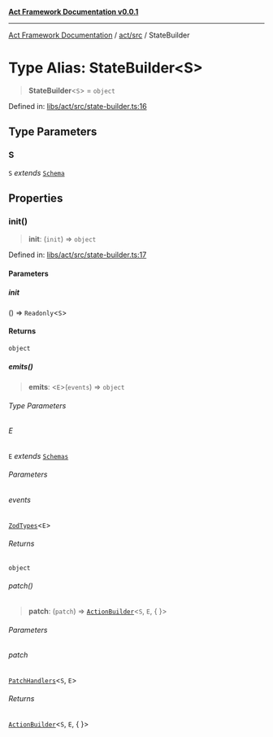 [**Act Framework Documentation v0.0.1**](README.md)

***

[Act Framework Documentation](README.md) / [act/src](act.src.md) / StateBuilder

# Type Alias: StateBuilder\<S\>

> **StateBuilder**\<`S`\> = `object`

Defined in: [libs/act/src/state-builder.ts:16](https://github.com/Rotorsoft/act-root/blob/62fab56d51bbe483c1ba64b9cb3720e282a9a947/libs/act/src/state-builder.ts#L16)

## Type Parameters

### S

`S` *extends* [`Schema`](act.src.TypeAlias.Schema.md)

## Properties

### init()

> **init**: (`init`) => `object`

Defined in: [libs/act/src/state-builder.ts:17](https://github.com/Rotorsoft/act-root/blob/62fab56d51bbe483c1ba64b9cb3720e282a9a947/libs/act/src/state-builder.ts#L17)

#### Parameters

##### init

() => `Readonly`\<`S`\>

#### Returns

`object`

##### emits()

> **emits**: \<`E`\>(`events`) => `object`

###### Type Parameters

###### E

`E` *extends* [`Schemas`](act.src.TypeAlias.Schemas.md)

###### Parameters

###### events

[`ZodTypes`](act.src.TypeAlias.ZodTypes.md)\<`E`\>

###### Returns

`object`

###### patch()

> **patch**: (`patch`) => [`ActionBuilder`](act.src.TypeAlias.ActionBuilder.md)\<`S`, `E`, \{ \}\>

###### Parameters

###### patch

[`PatchHandlers`](act.src.TypeAlias.PatchHandlers.md)\<`S`, `E`\>

###### Returns

[`ActionBuilder`](act.src.TypeAlias.ActionBuilder.md)\<`S`, `E`, \{ \}\>
